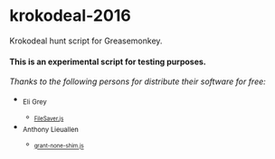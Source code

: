 # krokodeal-2016
Krokodeal hunt script for Greasemonkey.

#### This is an experimental script for testing purposes.




*Thanks to the following persons for distribute their software for free:*
- <sub>Eli Grey
  - <sub>[FileSaver.js](https://raw.githubusercontent.com/eligrey/FileSaver.js/master/FileSaver.js)
- <sub>Anthony Lieuallen
  - <sub>[grant-none-shim.js](https://gist.githubusercontent.com/arantius/3123124/raw/grant-none-shim.js)
